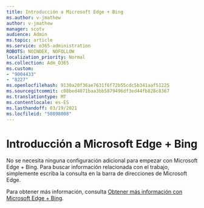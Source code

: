 ```yaml
---
title: Introducción a Microsoft Edge + Bing
ms.author: v-jmathew
author: v-jmathew
manager: scotv
audience: Admin
ms.topic: article
ms.service: o365-administration
ROBOTS: NOINDEX, NOFOLLOW
localization_priority: Normal
ms.collection: Adm_O365
ms.custom:
- "9004433"
- "8227"
ms.openlocfilehash: 9130a20f36ae7631f6f72b55cdc5b341aaf51225
ms.sourcegitcommit: c08bed4071baa3bb5879496df3ed44fb828c8367
ms.translationtype: MT
ms.contentlocale: es-ES
ms.lasthandoff: 03/19/2021
ms.locfileid: "50898008"
---
```

# <a name="get-started-with-microsoft-edge--bing"></a>Introducción a Microsoft Edge + Bing

No se necesita ninguna configuración adicional para empezar con Microsoft Edge + Bing. Para buscar información relacionada con el trabajo, simplemente escriba la consulta en la barra de direcciones de Microsoft Edge.

Para obtener más información, consulta [Obtener más información con Microsoft Edge + Bing](https://go.microsoft.com/fwlink/?linkid=2152963).
